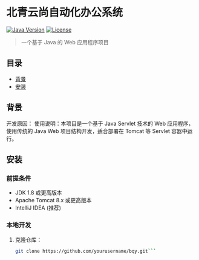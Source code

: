 # 北青云尚自动化办公系统

[![Java Version](https://img.shields.io/badge/Java-8+-blue.svg)](https://java.com)
[![License](https://img.shields.io/badge/License-MIT-green.svg)](https://opensource.org/licenses/MIT)

> 一个基于 Java 的 Web 应用程序项目

## 目录

- [背景](#背景)
- [安装](#安装)



## 背景
开发原因：
使用说明：本项目是一个基于 Java Servlet 技术的 Web 应用程序，使用传统的 Java Web 项目结构开发，适合部署在 Tomcat 等 Servlet 容器中运行。

## 安装

### 前提条件

- JDK 1.8 或更高版本
- Apache Tomcat 8.x 或更高版本
- IntelliJ IDEA (推荐)

### 本地开发

1. 克隆仓库：
   ```bash
   git clone https://github.com/yourusername/bqy.git```
